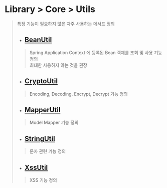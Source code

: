 # Library > Core > Utils
> 특정 기능이 필요하지 않은 자주 사용하는 메서드 정의
> - ## [BeanUtil](./src/main/java/run/freshr/common/utils/BeanUtil.java)
>> Spring Application Context 에 등록된 Bean 객체를 조회 및 사용 기능 정의  
>> 최대한 사용하지 않는 것을 권장
> - ## [CryptoUtil](./src/main/java/run/freshr/common/utils/CryptoUtil.java)
>> Encoding, Decoding, Encrypt, Decrypt 기능 정의
> - ## [MapperUtil](./src/main/java/run/freshr/common/utils/MapperUtil.java)
>> Model Mapper 기능 정의
> - ## [StringUtil](./src/main/java/run/freshr/common/utils/StringUtil.java)
>> 문자 관련 기능 정의
> - ## [XssUtil](./src/main/java/run/freshr/common/utils/XssUtil.java)
>> XSS 기능 정의